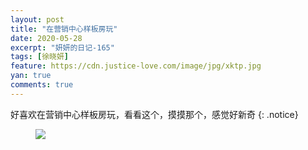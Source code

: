 ```yaml
---
layout: post
title: "在营销中心样板房玩"
date: 2020-05-28
excerpt: "妍妍的日记-165"
tags: [徐晓妍]
feature: https://cdn.justice-love.com/image/jpg/xktp.jpg
yan: true
comments: true
---
```

好喜欢在营销中心样板房玩，看看这个，摸摸那个，感觉好新奇
{: .notice}
<figure>
    <img src="{{ site.staticUrl }}/yanyan/image/yinxiaozhongxinyangbanfangwan.jpg" />
</figure>

